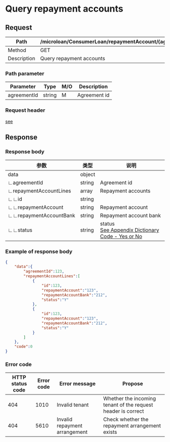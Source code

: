 # Query repayment accounts

## Request

| Path        | /microloan/ConsumerLoan/repaymentAccount/{agreementId}/retrieve |
| ----------- | ------------------------------------------------------------ |
| Method      | GET                                                          |
| Description | Query repayment accounts                                     |

### Path parameter

| Parameter   | Type   | M/O  | Description  |
| ----------- | ------ | ---- | ------------ |
| agreementId | string | M    | Agreement id |

### Request header

[see](../../header.md)

## Response

### Response body

| 参数                   | 类型   | 说明                                                         |
| ---------------------- | ------ | ------------------------------------------------------------ |
| data                   | object |                                                              |
| ∟agreementId           | string | Agreement id                                                 |
| ∟repaymentAccountLines | array  | Repayment accounts                                           |
| ∟∟id                   | string |                                                              |
| ∟∟repaymentAccount     | string | Repayment account                                            |
| ∟∟repaymentAccountBank | string | Repayment account bank                                       |
| ∟∟status               | string | status<br/>[See Appendix Dictionary Code - Yes or No](../../appendices/dictionary_code.md) |

### Example of response body

```json
{
    "data":{
        "agreementId":123,
        "repaymentAccountLines":[
            {
                "id":123,
                "repaymentAccount":"123",
                "repaymentAccountBank":"212",
                "status":"Y"
            },
            {
                "id":123,
                "repaymentAccount":"123",
                "repaymentAccountBank":"212",
                "status":"Y"
            }
        ]
    },
    "code":0
}
```

### Error code

| HTTP status code | Error code | Error message                 | Propose                                                      |
| ---------------- | ---------- | ----------------------------- | ------------------------------------------------------------ |
| 404              | 1010       | Invalid tenant                | Whether the incoming tenant of the request header is correct |
| 404              | 5610       | Invalid repayment arrangement | Check whether the repayment arrangement exists               |